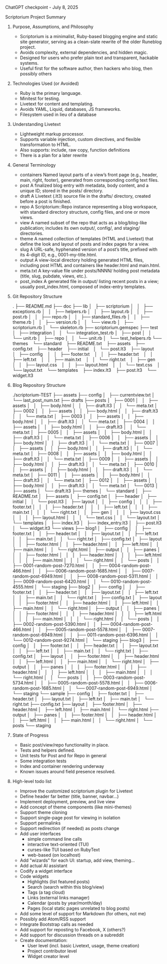 ChatGPT checkpoint - July 8, 2025

Scriptorium Project Summary

1. Purpose, Assumptions, and Philosophy
    - Scriptorium is a minimalist, Ruby-based blogging engine and static site generator,
      serving as a clean-slate rewrite of the older Runeblog project.
    - Avoids complexity, external dependencies, and hidden magic.
    - Designed for users who prefer plain text and transparent, hackable systems.
    - Useful first for the software author, then hackers who blog, then possibly others

2. Technologies Used (or Avoided)
    - Ruby is the primary language.
    - Minitest for testing.
    - Livetext for content and templating.
    - Avoids YAML, Liquid, databases, JS frameworks.
    - Filesystem used in lieu of a database

3. Understanding Livetext
    - Lightweight markup processor.
    - Supports variable injection, custom directives, and flexible transformation to HTML.
    - Also supports: include, raw copy, function definitions
    - There is a plan for a later rewrite

4. General Terminology
    - containers   Named layout parts of a view’s front page (e.g., header, main, right, footer), generated from corresponding config text files.
    - post         A finalized blog entry with metadata, body content, and a unique ID; stored in the posts/ directory.
    - draft        A Livetext (.lt3) source file in the drafts/ directory, created before a post is finished.
    - repo         A Scriptorium::Repo instance representing a blog workspace, with standard directory structure, config files, and one or more views.
    - view         A named subset of the repo that acts as a blog/blog-like publication; includes its own output/, config/, and staging/ directories.
    - theme        A named collection of templates (HTML and Livetext) that define the look and layout of posts and index pages for a view.
    - slug         A URL-safe, hyphenated version of a post’s title, prefixed with its 4-digit ID, e.g., 0001-my-title.html.
    - output       A view-local directory holding generated HTML files, including post HTML and containers like header.html and main.html.
    - meta.txt     A key-value file under posts/NNNN/ holding post metadata (title, slug, pubdate, views, etc.).
    - post_index   A generated file in output/ listing recent posts in a view; usually post_index.html, composed of index-entry templates.

5. Git Repository Structure

      .
      ├── README.md
      ├── doc
      ├── lib
      │   ├── scriptorium
      │   │   ├── exceptions.rb
      │   │   ├── helpers.rb
      │   │   ├── layout.rb
      │   │   ├── post.rb
      │   │   ├── repo.rb
      │   │   ├── standard_files.rb
      │   │   ├── theme.rb
      │   │   ├── version.rb
      │   │   └── view.rb
      │   ├── scriptorium.rb
      │   └── skeleton.rb
      ├── scriptorium.gemspec
      ├── test
      │   ├── integration
      │   │   └── integration_test.rb
      │   ├── post
      │   │   └── unit.rb
      │   ├── repo
      │   │   └── unit.rb
      │   └── test_helpers.rb
      └── themes
          └── standard
              ├── README.txt
              ├── assets
              ├── config.txt
              ├── header
              ├── initial
              │   └── post.lt3
              ├── layout
              │   ├── config
              │   │   ├── footer.txt
              │   │   ├── header.txt
              │   │   ├── left.txt
              │   │   ├── main.txt
              │   │   └── right.txt
              │   ├── gen
              │   │   ├── layout.css
              │   │   ├── layout.html
              │   │   └── text.css
              │   └── layout.txt
              └── templates
                  ├── index.lt3
                  ├── post.lt3
                  └── widget.lt3


6. Blog Repository Structure

      ./scriptorium-TEST
      ├── assets
      ├── config
      │   ├── currentview.txt
      │   └── last_post_num.txt
      ├── drafts
      ├── posts
      │   ├── 0001
      │   │   ├── assets
      │   │   ├── body.html
      │   │   ├── draft.lt3
      │   │   └── meta.txt
      │   ├── 0002
      │   │   ├── assets
      │   │   ├── body.html
      │   │   ├── draft.lt3
      │   │   └── meta.txt
      │   ├── 0003
      │   │   ├── assets
      │   │   ├── body.html
      │   │   ├── draft.lt3
      │   │   └── meta.txt
      │   ├── 0004
      │   │   ├── assets
      │   │   ├── body.html
      │   │   ├── draft.lt3
      │   │   └── meta.txt
      │   ├── 0005
      │   │   ├── assets
      │   │   ├── body.html
      │   │   ├── draft.lt3
      │   │   └── meta.txt
      │   ├── 0006
      │   │   ├── assets
      │   │   ├── body.html
      │   │   ├── draft.lt3
      │   │   └── meta.txt
      │   ├── 0007
      │   │   ├── assets
      │   │   ├── body.html
      │   │   ├── draft.lt3
      │   │   └── meta.txt
      │   ├── 0008
      │   │   ├── assets
      │   │   ├── body.html
      │   │   ├── draft.lt3
      │   │   └── meta.txt
      │   ├── 0009
      │   │   ├── assets
      │   │   ├── body.html
      │   │   ├── draft.lt3
      │   │   └── meta.txt
      │   ├── 0010
      │   │   ├── assets
      │   │   ├── body.html
      │   │   ├── draft.lt3
      │   │   └── meta.txt
      │   ├── 0011
      │   │   ├── assets
      │   │   ├── body.html
      │   │   ├── draft.lt3
      │   │   └── meta.txt
      │   ├── 0012
      │   │   ├── assets
      │   │   ├── body.html
      │   │   ├── draft.lt3
      │   │   └── meta.txt
      │   └── 0013
      │       ├── assets
      │       └── draft.lt3
      ├── themes
      │   └── standard
      │       ├── README.txt
      │       ├── assets
      │       ├── config.txt
      │       ├── header
      │       ├── initial
      │       │   └── post.lt3
      │       ├── layout
      │       │   ├── config
      │       │   │   ├── footer.txt
      │       │   │   ├── header.txt
      │       │   │   ├── left.txt
      │       │   │   ├── main.txt
      │       │   │   └── right.txt
      │       │   ├── gen
      │       │   │   ├── layout.css
      │       │   │   ├── layout.html
      │       │   │   └── text.css
      │       │   └── layout.txt
      │       └── templates
      │           ├── index.lt3
      │           ├── index_entry.lt3
      │           ├── post.lt3
      │           └── widget.lt3
      └── views
          ├── blog1
          │   ├── config
          │   │   ├── footer.txt
          │   │   ├── header.txt
          │   │   ├── layout.txt
          │   │   ├── left.txt
          │   │   ├── main.txt
          │   │   └── right.txt
          │   ├── config.txt
          │   ├── layout
          │   │   ├── footer.html
          │   │   ├── header.html
          │   │   ├── left.html
          │   │   ├── main.html
          │   │   └── right.html
          │   ├── output
          │   │   ├── panes
          │   │   │   ├── footer.html
          │   │   │   ├── header.html
          │   │   │   ├── left.html
          │   │   │   ├── main.html
          │   │   │   └── right.html
          │   │   └── posts
          │   │       ├── 0001-random-post-7270.html
          │   │       ├── 0004-random-post-466.html
          │   │       ├── 0006-random-post-1685.html
          │   │       ├── 0007-random-post-6949.html
          │   │       ├── 0008-random-post-5311.html
          │   │       ├── 0009-random-post-6420.html
          │   │       └── 0010-random-post-4555.html
          │   └── staging
          ├── blog2
          │   ├── config
          │   │   ├── footer.txt
          │   │   ├── header.txt
          │   │   ├── layout.txt
          │   │   ├── left.txt
          │   │   ├── main.txt
          │   │   └── right.txt
          │   ├── config.txt
          │   ├── layout
          │   │   ├── footer.html
          │   │   ├── header.html
          │   │   ├── left.html
          │   │   ├── main.html
          │   │   └── right.html
          │   ├── output
          │   │   ├── panes
          │   │   │   ├── footer.html
          │   │   │   ├── header.html
          │   │   │   ├── left.html
          │   │   │   ├── main.html
          │   │   │   └── right.html
          │   │   └── posts
          │   │       ├── 0002-random-post-5390.html
          │   │       ├── 0004-random-post-466.html
          │   │       ├── 0005-random-post-5578.html
          │   │       ├── 0007-random-post-6949.html
          │   │       ├── 0011-random-post-6396.html
          │   │       └── 0012-random-post-9274.html
          │   └── staging
          ├── blog3
          │   ├── config
          │   │   ├── footer.txt
          │   │   ├── header.txt
          │   │   ├── layout.txt
          │   │   ├── left.txt
          │   │   ├── main.txt
          │   │   └── right.txt
          │   ├── config.txt
          │   ├── layout
          │   │   ├── footer.html
          │   │   ├── header.html
          │   │   ├── left.html
          │   │   ├── main.html
          │   │   └── right.html
          │   ├── output
          │   │   ├── panes
          │   │   │   ├── footer.html
          │   │   │   ├── header.html
          │   │   │   ├── left.html
          │   │   │   ├── main.html
          │   │   │   └── right.html
          │   │   └── posts
          │   │       ├── 0003-random-post-5734.html
          │   │       ├── 0005-random-post-5578.html
          │   │       ├── 0006-random-post-1685.html
          │   │       └── 0007-random-post-6949.html
          │   └── staging
          └── sample
              ├── config
              │   ├── footer.txt
              │   ├── header.txt
              │   ├── layout.txt
              │   ├── left.txt
              │   ├── main.txt
              │   └── right.txt
              ├── config.txt
              ├── layout
              │   ├── footer.html
              │   ├── header.html
              │   ├── left.html
              │   ├── main.html
              │   └── right.html
              ├── output
              │   ├── panes
              │   │   ├── footer.html
              │   │   ├── header.html
              │   │   ├── left.html
              │   │   ├── main.html
              │   │   └── right.html
              │   └── posts
              └── staging

7. State of Progress
    - Basic post/view/repo functionality in place.
    - Tests and helpers defined.
    - Unit tests for Post and for Repo in general
    - Some integration tests
    - Index and container rendering underway
    - Known issues around field presence resolved.

8. High-level todo list
    - Improve the customized scriptorium plugin for Livetext
    - Define header far better (title, banner, navbar...)
    - Implement deployment, preview, and live view
    - Add concept of theme components (like mini-themes)
    - Support theme cloning
    - Support single-page post for viewing in isolation
    - Support permalinks
    - Support redirection (if needed) as posts change
    - Add user interfaces
        - simple command line calls
        - interactive text-oriented (TUI)
        - curses-like TUI based on RubyText
        - web-based (on localhost)
    - Add "wizards" for each UI: startup, add view, theming...
    - Add actual AI assistant
    - Codify a widget interface
    - Code widgets 
        - Highlights (list featured posts)
        - Search (search within this blog/view)
        - Tags (a tag cloud)
        - Links (external links manager)
        - Calendar (posts by year/month/day)
        - Pages (local static pages unrelated to blog posts)
    - Add some level of support for Markdown (for others, not me)
    - Possibly add Atom/RSS support
    - Integrate Bootstrap calls as needed
    - Add support for reposting to Facebook, X (others?)
    - Add support for discussion threads on a subreddit
    - Create documentation:
        - User level (incl. basic Livetext, usage, theme creation)
        - Project contributor level
        - Widget creator level

